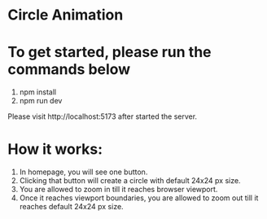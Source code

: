 # Circle Animation

# To get started, please run the commands below

1. npm install
2. npm run dev

Please visit http://localhost:5173 after started the server.

# How it works:
1. In homepage, you will see one button.
2. Clicking that button will create a circle with default 24x24 px size.
3. You are allowed to zoom in till it reaches browser viewport.
4. Once it reaches viewport boundaries, you are allowed to zoom out till it reaches default 24x24 px size.
